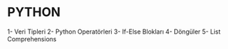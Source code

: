 # PYTHON
1- Veri Tipleri
2- Python Operatörleri
3- If-Else Blokları
4- Döngüler
5- List Comprehensions
